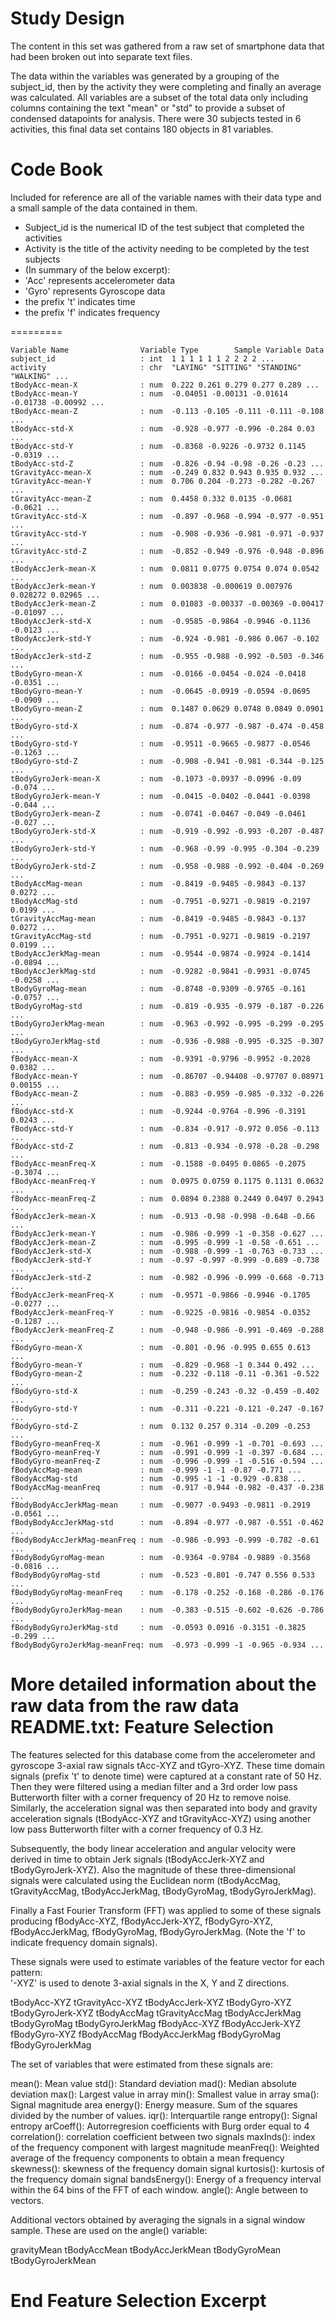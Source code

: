Study Design
===============
The content in this set was gathered from a raw set of smartphone data that had been broken out into separate text files.  

The data within the variables was generated by a grouping of the subject_id, then by the activity they were completing and finally an average was calculated.  All variables are a subset of the total data only including columns containing the text "mean" or "std" to provide a subset of condensed datapoints for analysis.  There were 30 subjects tested in 6 activities, this final data set contains 180 objects in 81 variables.

Code Book
================
Included for reference are all of the variable names with their data type and a small sample of the data contained in them.
*   Subject_id is the numerical ID of the test subject that completed the activities
*   Activity is the title of the activity needing to be completed by the test subjects
*   (In summary of the below excerpt):
*   'Acc' represents accelerometer data
*   'Gyro' represents Gyroscope data
*   the prefix 't' indicates time
*   the prefix 'f' indicates frequency
  
=========
  
    Variable Name                Variable Type        Sample Variable Data
    subject_id                   : int  1 1 1 1 1 1 2 2 2 2 ...
    activity                     : chr  "LAYING" "SITTING" "STANDING" "WALKING" ...
    tBodyAcc-mean-X              : num  0.222 0.261 0.279 0.277 0.289 ...
    tBodyAcc-mean-Y              : num  -0.04051 -0.00131 -0.01614 -0.01738 -0.00992 ...
    tBodyAcc-mean-Z              : num  -0.113 -0.105 -0.111 -0.111 -0.108 ...
    tBodyAcc-std-X               : num  -0.928 -0.977 -0.996 -0.284 0.03 ...
    tBodyAcc-std-Y               : num  -0.8368 -0.9226 -0.9732 0.1145 -0.0319 ...
    tBodyAcc-std-Z               : num  -0.826 -0.94 -0.98 -0.26 -0.23 ...
    tGravityAcc-mean-X           : num  -0.249 0.832 0.943 0.935 0.932 ...
    tGravityAcc-mean-Y           : num  0.706 0.204 -0.273 -0.282 -0.267 ...
    tGravityAcc-mean-Z           : num  0.4458 0.332 0.0135 -0.0681 -0.0621 ...
    tGravityAcc-std-X            : num  -0.897 -0.968 -0.994 -0.977 -0.951 ...
    tGravityAcc-std-Y            : num  -0.908 -0.936 -0.981 -0.971 -0.937 ...
    tGravityAcc-std-Z            : num  -0.852 -0.949 -0.976 -0.948 -0.896 ...
    tBodyAccJerk-mean-X          : num  0.0811 0.0775 0.0754 0.074 0.0542 ...
    tBodyAccJerk-mean-Y          : num  0.003838 -0.000619 0.007976 0.028272 0.02965 ...
    tBodyAccJerk-mean-Z          : num  0.01083 -0.00337 -0.00369 -0.00417 -0.01097 ...
    tBodyAccJerk-std-X           : num  -0.9585 -0.9864 -0.9946 -0.1136 -0.0123 ...
    tBodyAccJerk-std-Y           : num  -0.924 -0.981 -0.986 0.067 -0.102 ...
    tBodyAccJerk-std-Z           : num  -0.955 -0.988 -0.992 -0.503 -0.346 ...
    tBodyGyro-mean-X             : num  -0.0166 -0.0454 -0.024 -0.0418 -0.0351 ...
    tBodyGyro-mean-Y             : num  -0.0645 -0.0919 -0.0594 -0.0695 -0.0909 ...
    tBodyGyro-mean-Z             : num  0.1487 0.0629 0.0748 0.0849 0.0901 ...
    tBodyGyro-std-X              : num  -0.874 -0.977 -0.987 -0.474 -0.458 ...
    tBodyGyro-std-Y              : num  -0.9511 -0.9665 -0.9877 -0.0546 -0.1263 ...
    tBodyGyro-std-Z              : num  -0.908 -0.941 -0.981 -0.344 -0.125 ...
    tBodyGyroJerk-mean-X         : num  -0.1073 -0.0937 -0.0996 -0.09 -0.074 ...
    tBodyGyroJerk-mean-Y         : num  -0.0415 -0.0402 -0.0441 -0.0398 -0.044 ...
    tBodyGyroJerk-mean-Z         : num  -0.0741 -0.0467 -0.049 -0.0461 -0.027 ...
    tBodyGyroJerk-std-X          : num  -0.919 -0.992 -0.993 -0.207 -0.487 ...
    tBodyGyroJerk-std-Y          : num  -0.968 -0.99 -0.995 -0.304 -0.239 ...
    tBodyGyroJerk-std-Z          : num  -0.958 -0.988 -0.992 -0.404 -0.269 ...
    tBodyAccMag-mean             : num  -0.8419 -0.9485 -0.9843 -0.137 0.0272 ...
    tBodyAccMag-std              : num  -0.7951 -0.9271 -0.9819 -0.2197 0.0199 ...
    tGravityAccMag-mean          : num  -0.8419 -0.9485 -0.9843 -0.137 0.0272 ...
    tGravityAccMag-std           : num  -0.7951 -0.9271 -0.9819 -0.2197 0.0199 ...
    tBodyAccJerkMag-mean         : num  -0.9544 -0.9874 -0.9924 -0.1414 -0.0894 ...
    tBodyAccJerkMag-std          : num  -0.9282 -0.9841 -0.9931 -0.0745 -0.0258 ...
    tBodyGyroMag-mean            : num  -0.8748 -0.9309 -0.9765 -0.161 -0.0757 ...
    tBodyGyroMag-std             : num  -0.819 -0.935 -0.979 -0.187 -0.226 ...
    tBodyGyroJerkMag-mean        : num  -0.963 -0.992 -0.995 -0.299 -0.295 ...
    tBodyGyroJerkMag-std         : num  -0.936 -0.988 -0.995 -0.325 -0.307 ...
    fBodyAcc-mean-X              : num  -0.9391 -0.9796 -0.9952 -0.2028 0.0382 ...
    fBodyAcc-mean-Y              : num  -0.86707 -0.94408 -0.97707 0.08971 0.00155 ...
    fBodyAcc-mean-Z              : num  -0.883 -0.959 -0.985 -0.332 -0.226 ...
    fBodyAcc-std-X               : num  -0.9244 -0.9764 -0.996 -0.3191 0.0243 ...
    fBodyAcc-std-Y               : num  -0.834 -0.917 -0.972 0.056 -0.113 ...
    fBodyAcc-std-Z               : num  -0.813 -0.934 -0.978 -0.28 -0.298 ...
    fBodyAcc-meanFreq-X          : num  -0.1588 -0.0495 0.0865 -0.2075 -0.3074 ...
    fBodyAcc-meanFreq-Y          : num  0.0975 0.0759 0.1175 0.1131 0.0632 ...
    fBodyAcc-meanFreq-Z          : num  0.0894 0.2388 0.2449 0.0497 0.2943 ...
    fBodyAccJerk-mean-X          : num  -0.913 -0.98 -0.998 -0.648 -0.66 ...
    fBodyAccJerk-mean-Y          : num  -0.986 -0.999 -1 -0.358 -0.627 ...
    fBodyAccJerk-mean-Z          : num  -0.995 -0.999 -1 -0.58 -0.651 ...
    fBodyAccJerk-std-X           : num  -0.988 -0.999 -1 -0.763 -0.733 ...
    fBodyAccJerk-std-Y           : num  -0.97 -0.997 -0.999 -0.689 -0.738 ...
    fBodyAccJerk-std-Z           : num  -0.982 -0.996 -0.999 -0.668 -0.713 ...
    fBodyAccJerk-meanFreq-X      : num  -0.9571 -0.9866 -0.9946 -0.1705 -0.0277 ...
    fBodyAccJerk-meanFreq-Y      : num  -0.9225 -0.9816 -0.9854 -0.0352 -0.1287 ...
    fBodyAccJerk-meanFreq-Z      : num  -0.948 -0.986 -0.991 -0.469 -0.288 ...
    fBodyGyro-mean-X             : num  -0.801 -0.96 -0.995 0.655 0.613 ...
    fBodyGyro-mean-Y             : num  -0.829 -0.968 -1 0.344 0.492 ...
    fBodyGyro-mean-Z             : num  -0.232 -0.118 -0.11 -0.361 -0.522 ...
    fBodyGyro-std-X              : num  -0.259 -0.243 -0.32 -0.459 -0.402 ...
    fBodyGyro-std-Y              : num  -0.311 -0.221 -0.121 -0.247 -0.167 ...
    fBodyGyro-std-Z              : num  0.132 0.257 0.314 -0.209 -0.253 ...
    fBodyGyro-meanFreq-X         : num  -0.961 -0.999 -1 -0.701 -0.693 ...
    fBodyGyro-meanFreq-Y         : num  -0.991 -0.999 -1 -0.397 -0.684 ...
    fBodyGyro-meanFreq-Z         : num  -0.996 -0.999 -1 -0.516 -0.594 ...
    fBodyAccMag-mean             : num  -0.999 -1 -1 -0.87 -0.771 ...
    fBodyAccMag-std              : num  -0.995 -1 -1 -0.929 -0.838 ...
    fBodyAccMag-meanFreq         : num  -0.917 -0.944 -0.982 -0.437 -0.238 ...
    fBodyBodyAccJerkMag-mean     : num  -0.9077 -0.9493 -0.9811 -0.2919 -0.0561 ...
    fBodyBodyAccJerkMag-std      : num  -0.894 -0.977 -0.987 -0.551 -0.462 ...
    fBodyBodyAccJerkMag-meanFreq : num  -0.986 -0.993 -0.999 -0.782 -0.61 ...
    fBodyBodyGyroMag-mean        : num  -0.9364 -0.9784 -0.9889 -0.3568 -0.0816 ...
    fBodyBodyGyroMag-std         : num  -0.523 -0.801 -0.747 0.556 0.533 ...
    fBodyBodyGyroMag-meanFreq    : num  -0.178 -0.252 -0.168 -0.286 -0.176 ...
    fBodyBodyGyroJerkMag-mean    : num  -0.383 -0.515 -0.602 -0.626 -0.786 ...
    fBodyBodyGyroJerkMag-std     : num  -0.0593 0.0916 -0.3151 -0.3825 -0.299 ...
    fBodyBodyGyroJerkMag-meanFreq: num  -0.973 -0.999 -1 -0.965 -0.934 ...
  
  More detailed information about the raw data from the raw data README.txt:
Feature Selection 
=================

The features selected for this database come from the accelerometer and gyroscope 3-axial raw signals tAcc-XYZ and tGyro-XYZ. These time domain signals (prefix 't' to denote time) were captured at a constant rate of 50 Hz. Then they were filtered using a median filter and a 3rd order low pass Butterworth filter with a corner frequency of 20 Hz to remove noise. Similarly, the acceleration signal was then separated into body and gravity acceleration signals (tBodyAcc-XYZ and tGravityAcc-XYZ) using another low pass Butterworth filter with a corner frequency of 0.3 Hz. 

Subsequently, the body linear acceleration and angular velocity were derived in time to obtain Jerk signals (tBodyAccJerk-XYZ and tBodyGyroJerk-XYZ). Also the magnitude of these three-dimensional signals were calculated using the Euclidean norm (tBodyAccMag, tGravityAccMag, tBodyAccJerkMag, tBodyGyroMag, tBodyGyroJerkMag). 

Finally a Fast Fourier Transform (FFT) was applied to some of these signals producing fBodyAcc-XYZ, fBodyAccJerk-XYZ, fBodyGyro-XYZ, fBodyAccJerkMag, fBodyGyroMag, fBodyGyroJerkMag. (Note the 'f' to indicate frequency domain signals). 

These signals were used to estimate variables of the feature vector for each pattern:  
'-XYZ' is used to denote 3-axial signals in the X, Y and Z directions.

tBodyAcc-XYZ
tGravityAcc-XYZ
tBodyAccJerk-XYZ
tBodyGyro-XYZ
tBodyGyroJerk-XYZ
tBodyAccMag
tGravityAccMag
tBodyAccJerkMag
tBodyGyroMag
tBodyGyroJerkMag
fBodyAcc-XYZ
fBodyAccJerk-XYZ
fBodyGyro-XYZ
fBodyAccMag
fBodyAccJerkMag
fBodyGyroMag
fBodyGyroJerkMag

The set of variables that were estimated from these signals are: 

mean(): Mean value
std(): Standard deviation
mad(): Median absolute deviation 
max(): Largest value in array
min(): Smallest value in array
sma(): Signal magnitude area
energy(): Energy measure. Sum of the squares divided by the number of values. 
iqr(): Interquartile range 
entropy(): Signal entropy
arCoeff(): Autorregresion coefficients with Burg order equal to 4
correlation(): correlation coefficient between two signals
maxInds(): index of the frequency component with largest magnitude
meanFreq(): Weighted average of the frequency components to obtain a mean frequency
skewness(): skewness of the frequency domain signal 
kurtosis(): kurtosis of the frequency domain signal 
bandsEnergy(): Energy of a frequency interval within the 64 bins of the FFT of each window.
angle(): Angle between to vectors.

Additional vectors obtained by averaging the signals in a signal window sample. These are used on the angle() variable:

gravityMean
tBodyAccMean
tBodyAccJerkMean
tBodyGyroMean
tBodyGyroJerkMean

End Feature Selection Excerpt
=================